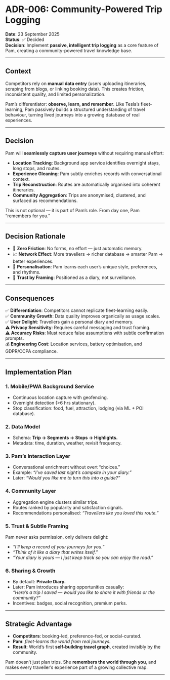 # ADR-006: Community-Powered Trip Logging

**Date**: 23 September 2025  
**Status**: ✅ Decided  
**Decision**: Implement **passive, intelligent trip logging** as a core feature of Pam, creating a community-powered travel knowledge base.

---

## Context
Competitors rely on **manual data entry** (users uploading itineraries, scraping from blogs, or linking booking data). This creates friction, inconsistent quality, and limited personalization.

Pam’s differentiator: **observe, learn, and remember**. Like Tesla’s fleet-learning, Pam passively builds a structured understanding of travel behaviour, turning lived journeys into a growing database of real experiences.

---

## Decision
Pam will **seamlessly capture user journeys** without requiring manual effort:
- **Location Tracking**: Background app service identifies overnight stays, long stops, and routes.
- **Experience Gleaning**: Pam subtly enriches records with conversational context.
- **Trip Reconstruction**: Routes are automatically organised into coherent itineraries.
- **Community Aggregation**: Trips are anonymised, clustered, and surfaced as recommendations.

This is not optional — it is part of Pam’s role. From day one, Pam “remembers for you.”

---

## Decision Rationale
- 🚀 **Zero Friction**: No forms, no effort — just automatic memory.
- 📈 **Network Effect**: More travellers → richer database → smarter Pam → better experiences.
- 🧠 **Personalisation**: Pam learns each user’s unique style, preferences, and rhythms.
- 🔐 **Trust by Framing**: Positioned as a diary, not surveillance.

---

## Consequences
✅ **Differentiation**: Competitors cannot replicate fleet-learning easily.  
✅ **Community Growth**: Data quality improves organically as usage scales.  
✅ **User Delight**: Travellers gain a personal diary and memory.  
⚠️ **Privacy Sensitivity**: Requires careful messaging and trust framing.  
⚠️ **Accuracy Risks**: Must reduce false assumptions with subtle confirmation prompts.  
💰 **Engineering Cost**: Location services, battery optimisation, and GDPR/CCPA compliance.

---

## Implementation Plan

### 1. Mobile/PWA Background Service
- Continuous location capture with geofencing.  
- Overnight detection (>6 hrs stationary).  
- Stop classification: food, fuel, attraction, lodging (via ML + POI database).

### 2. Data Model
- Schema: **Trip → Segments → Stops → Highlights.**  
- Metadata: time, duration, weather, revisit frequency.

### 3. Pam’s Interaction Layer
- Conversational enrichment without overt “choices.”  
- Example: *“I’ve saved last night’s campsite in your diary.”*  
- Later: *“Would you like me to turn this into a guide?”*

### 4. Community Layer
- Aggregation engine clusters similar trips.  
- Routes ranked by popularity and satisfaction signals.  
- Recommendations personalised: *“Travellers like you loved this route.”*

### 5. Trust & Subtle Framing
Pam never asks permission, only delivers delight:
- *“I’ll keep a record of your journeys for you.”*  
- *“Think of it like a diary that writes itself.”*  
- *“Your diary is yours — I just keep track so you can enjoy the road.”*

### 6. Sharing & Growth
- By default: **Private Diary.**  
- Later: Pam introduces sharing opportunities casually:  
  *“Here’s a trip I saved — would you like to share it with friends or the community?”*  
- Incentives: badges, social recognition, premium perks.

---

## Strategic Advantage
- **Competitors**: booking-led, preference-fed, or social-curated.  
- **Pam**: *fleet-learns the world from real journeys.*  
- **Result**: World’s first **self-building travel graph**, created invisibly by the community.

Pam doesn’t just plan trips. She **remembers the world through you**, and makes every traveller’s experience part of a growing collective map.

---


